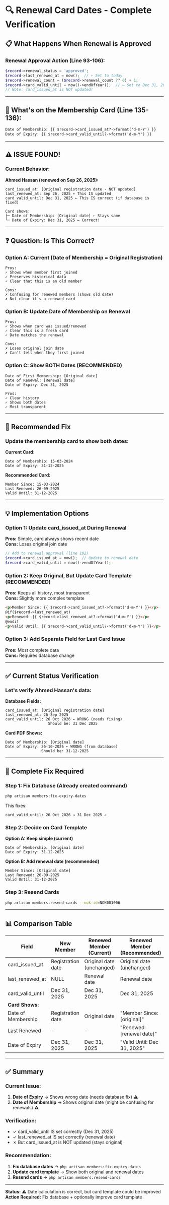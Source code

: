 # 🔍 Renewal Card Dates - Complete Verification

## 📋 What Happens When Renewal is Approved

### Renewal Approval Action (Line 93-106):
```php
$record->renewal_status = 'approved';
$record->last_renewed_at = now();  // ← Set to today
$record->renewal_count = ($record->renewal_count ?? 0) + 1;
$record->card_valid_until = now()->endOfYear();  // ← Set to Dec 31, 2025
// Note: card_issued_at is NOT updated!
```

---

## 📧 What's on the Membership Card (Line 135-136):

```html
Date of Membership: {{ $record->card_issued_at?->format('d-m-Y') }}
Date of Expiry: {{ $record->card_valid_until?->format('d-m-Y') }}
```

---

## ⚠️ ISSUE FOUND!

### Current Behavior:

**Ahmed Hassan (renewed on Sep 26, 2025):**
```
card_issued_at: [Original registration date - NOT updated]
last_renewed_at: Sep 26, 2025 ← This IS updated
card_valid_until: Dec 31, 2025 ← This IS correct (if database is fixed)

Card shows:
├─ Date of Membership: [Original date] ← Stays same
└─ Date of Expiry: Dec 31, 2025 ← Correct!
```

---

## ❓ Question: Is This Correct?

### Option A: Current (Date of Membership = Original Registration)
```
Pros:
✓ Shows when member first joined
✓ Preserves historical data
✓ Clear that this is an old member

Cons:
✗ Confusing for renewed members (shows old date)
✗ Not clear it's a renewed card
```

### Option B: Update Date of Membership on Renewal
```
Pros:
✓ Shows when card was issued/renewed
✓ Clear this is a fresh card
✓ Date matches the renewal

Cons:
✗ Loses original join date
✗ Can't tell when they first joined
```

### Option C: Show BOTH Dates (RECOMMENDED)
```
Date of First Membership: [Original date]
Date of Renewal: [Renewal date]
Date of Expiry: Dec 31, 2025

Pros:
✓ Clear history
✓ Shows both dates
✓ Most transparent
```

---

## 🎯 Recommended Fix

### Update the membership card to show both dates:

**Current Card:**
```
Date of Membership: 15-03-2024
Date of Expiry: 31-12-2025
```

**Recommended Card:**
```
Member Since: 15-03-2024
Last Renewed: 26-09-2025
Valid Until: 31-12-2025
```

---

## 💡 Implementation Options

### Option 1: Update card_issued_at During Renewal

**Pros:** Simple, card always shows recent date  
**Cons:** Loses original join date

```php
// Add to renewal approval (line 102)
$record->card_issued_at = now();  // Update to renewal date
$record->card_valid_until = now()->endOfYear();
```

### Option 2: Keep Original, But Update Card Template (RECOMMENDED)

**Pros:** Keeps all history, most transparent  
**Cons:** Slightly more complex template

```html
<p>Member Since: {{ $record->card_issued_at?->format('d-m-Y') }}</p>
@if($record->last_renewed_at)
<p>Renewed: {{ $record->last_renewed_at?->format('d-m-Y') }}</p>
@endif
<p>Valid Until: {{ $record->card_valid_until?->format('d-m-Y') }}</p>
```

### Option 3: Add Separate Field for Last Card Issue

**Pros:** Most complete data  
**Cons:** Requires database change

---

## ✅ Current Status Verification

### Let's verify Ahmed Hassan's data:

**Database Fields:**
```
card_issued_at: [Original registration date]
last_renewed_at: 26 Sep 2025
card_valid_until: 26 Oct 2026 ← WRONG (needs fixing)
                   Should be: 31 Dec 2025
```

**Card PDF Shows:**
```
Date of Membership: [Original date]
Date of Expiry: 26-10-2026 ← WRONG (from database)
                Should be: 31-12-2025
```

---

## 🔧 Complete Fix Required

### Step 1: Fix Database (Already created command)
```bash
php artisan members:fix-expiry-dates
```

This fixes:
```
card_valid_until: 26 Oct 2026 → 31 Dec 2025 ✓
```

### Step 2: Decide on Card Template

**Option A: Keep simple (current)**
```
Date of Membership: [Original date]
Date of Expiry: 31-12-2025
```

**Option B: Add renewal date (recommended)**
```
Member Since: [Original date]
Last Renewed: 26-09-2025
Valid Until: 31-12-2025
```

### Step 3: Resend Cards
```bash
php artisan members:resend-cards --nok-id=NOK001006
```

---

## 📊 Comparison Table

| Field | New Member | Renewed Member (Current) | Renewed Member (Recommended) |
|-------|------------|-------------------------|----------------------------|
| card_issued_at | Registration date | Original date (unchanged) | Original date (unchanged) |
| last_renewed_at | NULL | Renewal date | Renewal date |
| card_valid_until | Dec 31, 2025 | Dec 31, 2025 | Dec 31, 2025 |
| **Card Shows:** | | | |
| Date of Membership | Registration date | Original date | "Member Since: [original]" |
| Last Renewed | - | - | "Renewed: [renewal date]" |
| Date of Expiry | Dec 31, 2025 | Dec 31, 2025 | "Valid Until: Dec 31, 2025" |

---

## ✅ Summary

### Current Issue:
1. **Date of Expiry** → Shows wrong date (needs database fix) ⚠️
2. **Date of Membership** → Shows original date (might be confusing for renewals) ⚠️

### Verification:
- ✓ card_valid_until IS set correctly (Dec 31, 2025)
- ✓ last_renewed_at IS set correctly (renewal date)
- ✗ But card_issued_at is NOT updated (stays original)

### Recommendation:
1. **Fix database dates** → `php artisan members:fix-expiry-dates`
2. **Update card template** → Show both original and renewal dates
3. **Resend cards** → `php artisan members:resend-cards`

---

**Status:** ⚠️ Date calculation is correct, but card template could be improved  
**Action Required:** Fix database + optionally improve card template





